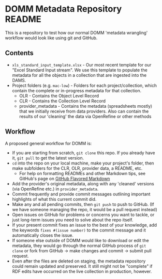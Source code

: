 # DOMM Metadata Repository README

This is a repository to test how our normal DOMM 'metadata wrangling' workflow would look like using git and GitHub.  

## Contents
+ `xls_standard_input_template.xlsx` - Our most recent template for our "Excel Standard Input stream". We use this template to populate the metadata for all the objects in a collection that are ingested into the DAMS.
+ Project folders (e.g. `mac-low`) - Folders for each project/collection, which contain the complete or in-progress metadata for that collection.
  + OLR - Contains the Object Level Record
  + CLR - Contains the Collection Level Record
  + provider_metadata - Contains the metadata (spreadsheets mostly) that we initially receive from data providers. Also can contain the results of our 'cleaning' the data via OpenRefine or other methods

## Workflow

A proposed general workflow for DOMM is:  
+ If you are starting from scratch, `git clone` this repo. If you already have it, `git pull` to get the latest version.
+ `cd` into the repo on your local machine, make your project's folder, then make subfolders for the CLR, OLR, provider data, a README, etc.
  + For help on formatting READMEs and other Markdown tips, see GitHub's page on [GitHub Flavored Markdown](https://help.github.com/articles/basic-writing-and-formatting-syntax/)
+ Add the provider's original metadata, along with any 'cleaned' versions (via OpenRefine etc.) in `provider_metadata`.  
+ Commit frequently and provide commit messages outlining important highlights of what this current commit did.
+ Make any and all pending commits, then `git push` to push to GitHub. (If we have someone managing the repo, it would be a pull request instead)    
+ Open issues on GitHub for problems or concerns you want to tackle, or just long-term issues you need to solve about the repo itself.
+ If your present commit fixes an issue to the best of your knowledge, add the keywords `fixes #(issue number)` to the commit message and it automatically closes the issue.
+ If someone else outside of DOMM would like to download or edit the metadata, they would go through the normal GitHub process of `git clone` or fork from GitHub -> make changes and commit -> submit pull request.
+ Even after the files are deleted on staging, the metadata repository could remain updated and preserved. It still might not be "complete" if RDF edits have occurred on the live collection in production, however.

